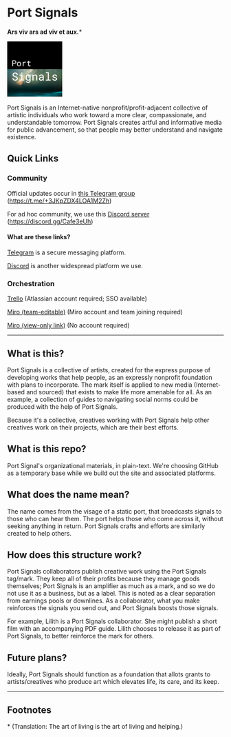 # Port Signals

**Ars viv ars ad viv et aux.**\*

![Port Signals](https://github.com/justlilith/PortSignals/blob/main/images/official-mark/128x128/on%20black.png)

Port Signals is an Internet-native nonprofit/profit-adjacent collective of artistic individuals who work toward a more clear, compassionate, and understandable tomorrow. Port Signals creates artful and informative media for public advancement, so that people may better understand and navigate existence.

## Quick Links

### Community

Official updates occur in [this Telegram group](https://t.me/+3JKpZDX4LOA1M2Zh) (https://t.me/+3JKpZDX4LOA1M2Zh)

For ad hoc community, we use this [Discord server](https://discord.gg/Cafe3eUh) (https://discord.gg/Cafe3eUh)

#### What are these links?

[Telegram](https://telegram.org/) is a secure messaging platform.

[Discord](https://discord.com/download) is another widespread platform we use.

### Orchestration

[Trello](https://trello.com/b/AGZhfgAV/port-signals-active-tasks) (Atlassian account required; SSO available)

[Miro (team-editable)](https://miro.com/welcomeonboard/c0szUmFUaVY4MTZkMXFHZ0Z6V0pWQWJkNXNTYlpjR2FlR0dncTFaYnhtY1lhWFZ1eDlBUllSalJObUdPTnZQQXwzNDU4NzY0NTE1ODA2NzI2NjEzfDI=?share_link_id=511981378964) (Miro account and team joining required)

[Miro (view-only link)](https://miro.com/app/board/uXjVN7WXKS0=/?share_link_id=915338007962) (No account required)

____

## What is this?

Port Signals is a collective of artists, created for the express purpose of developing works that help people, as an expressly nonprofit foundation with plans to incorporate. The mark itself is applied to new media (Internet-based and sourced) that exists to make life more amenable for all. As an example, a collection of guides to navigating social norms could be produced with the help of Port Signals.

Because it's a collective, creatives working with Port Signals help other creatives work on their projects, which are their best efforts.

## What is this repo?

Port Signal's organizational materials, in plain-text. We're choosing GitHub as a temporary base while we build out the site and associated platforms.

## What does the name mean?

The name comes from the visage of a static port, that broadcasts signals to those who can hear them. The port helps those who come across it, without seeking anything in return. Port Signals crafts and efforts are similarly created to help others.

## How does this structure work?

Port Signals collaborators publish creative work using the Port Signals tag/mark. They keep all of their profits because they manage goods themselves; Port Signals is an amplifier as much as a mark, and so we do not use it as a business, but as a label. This is noted as a clear separation from earnings pools or downlines. As a collaborator, what you make reinforces the signals you send out, and Port Signals boosts those signals.

For example, Lilith is a Port Signals collaborator. She might publish a short film with an accompanying PDF guide. Lilith chooses to release it as part of Port Signals, to better reinforce the mark for others.

## Future plans?

Ideally, Port Signals should function as a foundation that allots grants to artists/creatives who produce art which elevates life, its care, and its keep.

____

## Footnotes

\* (Translation: The art of living is the art of living and helping.)
